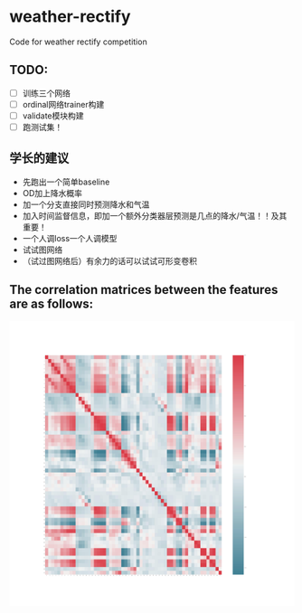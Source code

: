 # weather-rectify
Code for weather rectify competition


## TODO: 
- [ ] 训练三个网络
- [ ] ordinal网络trainer构建
- [ ] validate模块构建
- [ ] 跑测试集！

## 学长的建议
- 先跑出一个简单baseline
- OD加上降水概率
- 加一个分支直接同时预测降水和气温
- 加入时间监督信息，即加一个额外分类器层预测是几点的降水/气温！！及其重要！
- 一个人调loss一个人调模型
- 试试图网络
- （试过图网络后）有余力的话可以试试可形变卷积


## The correlation matrices between the features are as follows:
![](corrMatrix.jpg)
